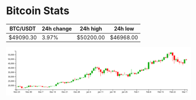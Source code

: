 # Bitcoin Stats

BTC/USDT|24h change|24h high|24h low|
|---|---|---|---|
|$49090.30|3.97%|$50200.00|$46968.00|

<img src="./chart.svg">
